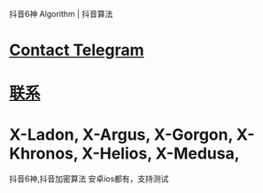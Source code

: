 抖音6神 Algorithm | 抖音算法

# [Contact Telegram](https://t.me/douyinsix2025)
# [联系](https://t.me/douyinsix2025)


# X-Ladon, X-Argus, X-Gorgon, X-Khronos, X-Helios, X-Medusa,
抖音6神,抖音加密算法 安卓ios都有，支持测试
 

<!-- hello-->
 